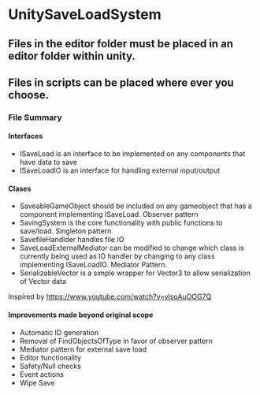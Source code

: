 # UnitySaveLoadSystem

## Files in the editor folder **must** be placed in an editor folder within unity.

## Files in scripts can be placed where ever you choose.

### File Summary
#### Interfaces

- ISaveLoad is an interface to be implemented on any components that have data to save
- ISaveLoadIO is an interface for handling external input/output

#### Clases
- SaveableGameObject should be included on any gameobject that has a component implementing ISaveLoad. Observer pattern
- SavingSystem is the core functionality with public functions to save/load. Singleton pattern
- SavefileHandlder handles file IO
- SaveLoadExternalMediator can be modified to change which class is currently being used as IO handler by changing to any class implementing ISaveLoadIO. Mediator Pattern.
- SerializableVector is a simple wrapper for Vector3 to allow serialization of Vector data


Inspired by https://www.youtube.com/watch?v=yIsoAuOOG7Q

#### Improvements made beyond original scope
-  Automatic ID generation
-  Removal of FindObjectsOfType in favor of observer pattern
-  Mediator pattern for external save load
-  Editor functionality
-  Safety/Null checks
-  Event actions
-  Wipe Save

